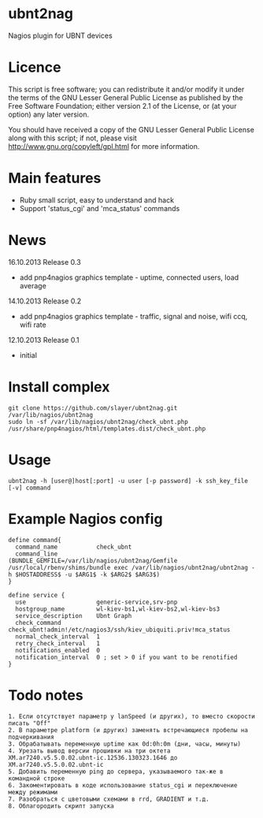 
ubnt2nag
========

Nagios plugin for UBNT devices


Licence
=======

This script is free software; you can redistribute it and/or modify it under the terms of
the GNU Lesser General Public License as published by the Free Software Foundation;
either version 2.1 of the License, or (at your option) any later version.

You should have received a copy of the GNU Lesser General Public License along with this
script; if not, please visit http://www.gnu.org/copyleft/gpl.html for more information.


Main features
=============

* Ruby small script, easy to understand and hack
* Support 'status_cgi' and 'mca_status' commands


News
====

16.10.2013 Release 0.3

* add pnp4nagios graphics template - uptime, connected users, load average

14.10.2013 Release 0.2

* add pnp4nagios graphics template - traffic, signal and noise, wifi ccq, wifi rate

12.10.2013 Release 0.1

* initial


Install complex
===============

	git clone https://github.com/slayer/ubnt2nag.git /var/lib/nagios/ubnt2nag
	sudo ln -sf /var/lib/nagios/ubnt2nag/check_ubnt.php /usr/share/pnp4nagios/html/templates.dist/check_ubnt.php


Usage
=====

	ubnt2nag -h [user@]host[:port] -u user [-p password] -k ssh_key_file [-v] command


Example Nagios config
=====================

	define command{
	  command_name           check_ubnt
	  command_line           (BUNDLE_GEMFILE=/var/lib/nagios/ubnt2nag/Gemfile /usr/local/rbenv/shims/bundle exec /var/lib/nagios/ubnt2nag/ubnt2nag -h $HOSTADDRESS$ -u $ARG1$ -k $ARG2$ $ARG3$)
	}

	define service {
	  use                    generic-service,srv-pnp
	  hostgroup_name         wl-kiev-bs1,wl-kiev-bs2,wl-kiev-bs3
	  service_description    Ubnt Graph
	  check_command          check_ubnt!admin!/etc/nagios3/ssh/kiev_ubiquiti.priv!mca_status
	  normal_check_interval  1
	  retry_check_interval   1
	  notifications_enabled  0
	  notification_interval  0 ; set > 0 if you want to be renotified
	}


Todo notes
==========

	1. Если отсутствует параметр у lanSpeed (и других), то вместо скорости писать "Off"
	2. В параметре platform (и других) заменять встречающиеся пробелы на подчеркивания
	3. Обрабатывать переменную uptime как 0d:0h:0m (дни, часы, минуты)
	4. Урезать вывод версии прошивки на три октета XM.ar7240.v5.5.0.02.ubnt-ic.12536.130323.1646 до XM.ar7240.v5.5.0.02.ubnt-ic
	5. Добавить переменную ping до сервера, указываемого так-же в командной строке
	6. Закоментировать в коде использование status_cgi и переключение между режимами
	7. Разобраться с цветовыми схемами в rrd, GRADIENT и т.д.
	8. Облагородить скрипт запуска

